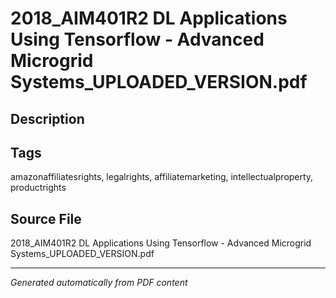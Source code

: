# 2018_AIM401R2 DL Applications Using Tensorflow - Advanced Microgrid Systems_UPLOADED_VERSION.pdf

## Description

## Tags
amazonaffiliatesrights, legalrights, affiliatemarketing, intellectualproperty, productrights

## Source File
2018_AIM401R2 DL Applications Using Tensorflow - Advanced Microgrid Systems_UPLOADED_VERSION.pdf

---
*Generated automatically from PDF content*
